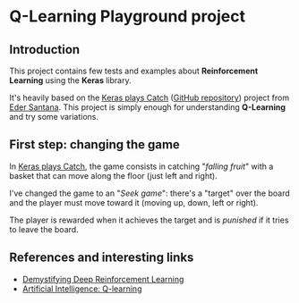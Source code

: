 # Q-Learning Playground project

## Introduction

This project contains few tests and examples about **Reinforcement Learning**
using the **Keras** library.

It's heavily based on the
[Keras plays Catch](http://edersantana.github.io/articles/keras_rl/)
([GitHub repository](https://github.com/EderSantana/KerasPlaysCatch)) project
from [Eder Santana](http://edersantana.github.io/). This project is
simply enough for understanding **Q-Learning** and try some variations.

## First step: changing the game

In [Keras plays Catch](http://edersantana.github.io/articles/keras_rl/), the
game consists in catching "*falling fruit*" with a basket that can move along
the floor (just left and right).

I've changed the game to an "*Seek game*": there's a "target" over the board
and the player must move toward it (moving up, down, left or right).

The player is rewarded when it achieves the target and is *punished* if it
tries to leave the board.

## References and interesting links

  - [Demystifying Deep Reinforcement Learning](ttp://www.nervanasys.com/demystifying-deep-reinforcement-learning/)
  - [Artificial Intelligence: Q-learning](http://artint.info/html/ArtInt_265.html)


